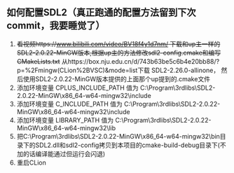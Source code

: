 ## 如何配置SDL2（真正跑通的配置方法留到下次commit，我要睡觉了）
1. ~~看视频https://www.bilibili.com/video/BV18f4y1d7nm/ 下载和up主一样的SDL2-2.0.22-MinGW版本,根据up主的方法修改sdl2-config.cmake和编写CMakeLists.txt~~ 从https://box.nju.edu.cn/d/743b63be5c6b4e20bb88/?p=%2Fmingw(CLion%2BVSC)&mode=list下载	SDL2-2.26.0-allinone， 然后使用SDL2-2.0.22-MinGW版本提供的上面那个up提到的.cmake文件
2. 添加环境变量 CPLUS_INCLUDE_PATH 值为 C:\Program\3rdlibs\SDL2-2.0.22-MinGW\x86_64-w64-mingw32\include
3. 添加环境变量 C_INCLUDE_PATH 值为 C:\Program\3rdlibs\SDL2-2.0.22-MinGW\x86_64-w64-mingw32\include
4. 添加环境变量 LIBRARY_PATH 值为 C:\Program\3rdlibs\SDL2-2.0.22-MinGW\x86_64-w64-mingw32\lib
5. 把C:\Program\3rdlibs\SDL2-2.0.22-MinGW\x86_64-w64-mingw32\bin目录下的SDL2.dll和sdl2-config拷贝到本项目的cmake-build-debug目录下(不加的话编译能通过但运行会闪退)
6. 重启CLion

